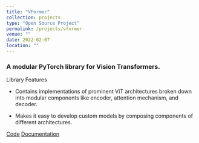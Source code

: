 ```yaml
---
title: "VFormer"
collection: projects
type: "Open Source Project"
permalink: /projects/vformer
venue: ""
date: 2022-02-07
location: ""
---
```


### A modular PyTorch library for Vision Transformers.

Library Features

- Contains implementations of prominent ViT architectures broken down into modular components like encoder, attention mechanism, and decoder.

- Makes it easy to develop custom models by composing components of different architectures.

[Code](https://github.com/sforaidl/vformer) [Documentation](https://vformer.readthedocs.io/)